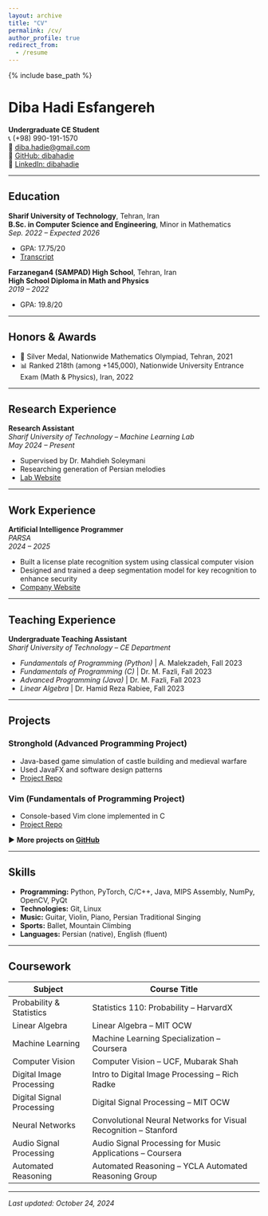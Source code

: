 ```yaml
---
layout: archive
title: "CV"
permalink: /cv/
author_profile: true
redirect_from:
  - /resume
---
```


{% include base_path %}

# Diba Hadi Esfangereh
**Undergraduate CE Student**  
📞 (+98) 990-191-1570  
📧 [diba.hadie@gmail.com](mailto:diba.hadie@gmail.com)  
🐙 [GitHub: dibahadie](https://github.com/dibahadie)  
🔗 [LinkedIn: dibahadie](https://www.linkedin.com/in/dibahadie)  

---

## Education

**Sharif University of Technology**, Tehran, Iran  
**B.Sc. in Computer Science and Engineering**, Minor in Mathematics  
*Sep. 2022 – Expected 2026*  
- GPA: 17.75/20  
- [Transcript](https://edu.sharif.edu/v/401110245/31A3AD5174F3812D7C749993D73C625A/pdf)

**Farzanegan4 (SAMPAD) High School**, Tehran, Iran  
**High School Diploma in Math and Physics**  
*2019 – 2022*  
- GPA: 19.8/20

---

## Honors & Awards

- 🥈 Silver Medal, Nationwide Mathematics Olympiad, Tehran, 2021  
- 📊 Ranked 218th (among +145,000), Nationwide University Entrance Exam (Math & Physics), Iran, 2022  

---

## Research Experience

**Research Assistant**  
*Sharif University of Technology – Machine Learning Lab*  
*May 2024 – Present*  
- Supervised by Dr. Mahdieh Soleymani  
- Researching generation of Persian melodies  
- [Lab Website](http://mll.ce.sharif.edu/)

---

## Work Experience

**Artificial Intelligence Programmer**  
*PARSA*  
*2024 – 2025*  
- Built a license plate recognition system using classical computer vision  
- Designed and trained a deep segmentation model for key recognition to enhance security  
- [Company Website](https://www.parsa-cit.com/)

---

## Teaching Experience

**Undergraduate Teaching Assistant**  
*Sharif University of Technology – CE Department*  
- *Fundamentals of Programming (Python)* | A. Malekzadeh, Fall 2023  
- *Fundamentals of Programming (C)* | Dr. M. Fazli, Fall 2023  
- *Advanced Programming (Java)* | Dr. M. Fazli, Fall 2023  
- *Linear Algebra* | Dr. Hamid Reza Rabiee, Fall 2023

---

## Projects

### Stronghold (Advanced Programming Project)  
- Java-based game simulation of castle building and medieval warfare  
- Used JavaFX and software design patterns  
- [Project Repo](https://github.com/advanced-programming-sut-2023/project-group-59)

### Vim (Fundamentals of Programming Project)  
- Console-based Vim clone implemented in C  
- [Project Repo](https://github.com/FundamentalOfProgramming-SUT-2022/project-dibahadie)

▶️ **More projects on [GitHub](https://github.com/dibahadie?tab=repositories)**

---

## Skills

- **Programming:** Python, PyTorch, C/C++, Java, MIPS Assembly, NumPy, OpenCV, PyQt  
- **Technologies:** Git, Linux  
- **Music:** Guitar, Violin, Piano, Persian Traditional Singing  
- **Sports:** Ballet, Mountain Climbing  
- **Languages:** Persian (native), English (fluent)

---

## Coursework

| Subject                  | Course Title                                                    |
|--------------------------|------------------------------------------------------------------|
| Probability & Statistics | Statistics 110: Probability – HarvardX                         |
| Linear Algebra           | Linear Algebra – MIT OCW                                       |
| Machine Learning         | Machine Learning Specialization – Coursera                     |
| Computer Vision          | Computer Vision – UCF, Mubarak Shah                            |
| Digital Image Processing | Intro to Digital Image Processing – Rich Radke                 |
| Digital Signal Processing| Digital Signal Processing – MIT OCW                            |
| Neural Networks          | Convolutional Neural Networks for Visual Recognition – Stanford|
| Audio Signal Processing  | Audio Signal Processing for Music Applications – Coursera      |
| Automated Reasoning      | Automated Reasoning – YCLA Automated Reasoning Group           |

---

_Last updated: October 24, 2024_

